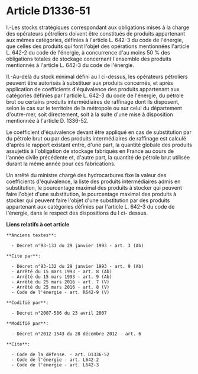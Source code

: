 # Article D1336-51

I.-Les stocks stratégiques correspondant aux obligations mises à la charge des opérateurs pétroliers doivent être constitués
de produits appartenant aux mêmes catégories, définies à l'article L. 642-3 du code de l'énergie, que celles des produits qui
font l'objet des opérations mentionnées l'article L. 642-2 du code de l'énergie, à concurrence d'au moins 50 % des
obligations totales de stockage concernant l'ensemble des produits mentionnés à l'article L. 642-3 du code de l'énergie. 

II.-Au-delà du stock minimal défini au I ci-dessus, les opérateurs pétroliers peuvent être autorisés à substituer aux
produits concernés, et après application de coefficients d'équivalence des produits appartenant aux catégories définies par
l'article L. 642-3 du code de l'énergie, du pétrole brut ou certains produits intermédiaires de raffinage dont ils disposent,
selon le cas sur le territoire de la métropole ou sur celui du département d'outre-mer, soit directement, soit à la suite
d'une mise à disposition mentionnée à l'article D. 1336-52. 

Le coefficient d'équivalence devant être appliqué en cas de substitution par du pétrole brut ou par des produits
intermédiaires de raffinage est calculé d'après le rapport existant entre, d'une part, la quantité globale des produits
assujettis à l'obligation de stockage fabriqués en France au cours de l'année civile précédente et, d'autre part, la quantité
de pétrole brut utilisée durant la même année pour ces fabrications. 

Un arrêté du ministre chargé des hydrocarbures fixe la valeur des coefficients d'équivalence, la liste des produits
intermédiaires admis en substitution, le pourcentage maximal des produits à stocker qui peuvent faire l'objet d'une
substitution, le pourcentage maximal des produits à stocker qui peuvent faire l'objet d'une substitution par des produits
appartenant aux catégories définies par l'article L. 642-3 du code de l'énergie, dans le respect des dispositions du I ci-
dessus.

**Liens relatifs à cet article**

	**Anciens textes**:

	  - Décret n°93-131 du 29 janvier 1993 - art. 3 (Ab)

	**Cité par**:

	  - Décret n°93-132 du 29 janvier 1993 - art. 9 (Ab)
	  - Arrêté du 15 mars 1993 - art. 8 (Ab)
	  - Arrêté du 15 mars 1993 - art. 9 (Ab)
	  - Arrêté du 25 mars 2016 - art. 7 (V)
	  - Arrêté du 25 mars 2016 - art. 8 (V)
	  - Code de l'énergie - art. R642-9 (V)

	**Codifié par**:

	  - Décret n°2007-586 du 23 avril 2007

	**Modifié par**:

	  - Décret n°2012-1543 du 28 décembre 2012 - art. 6

	**Cite**:

	  - Code de la défense. - art. D1336-52
	  - Code de l'énergie - art. L642-2
	  - Code de l'énergie - art. L642-3
